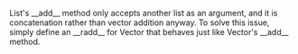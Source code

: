 List's \_\_add\_\_ method only accepts another list as an argument, and
it is concatenation rather than vector addition anyway.  To solve this
issue, simply define an \_\_radd\_\_ for Vector that behaves just like
Vector's \_\_add\_\_ method.